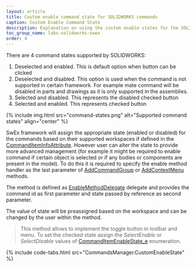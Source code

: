 ```yaml
---
layout: article
title: Custom enable command state for SOLIDWORKS commands
caption: Custom Enable Command State
description: Explanation on using the custom enable states for the SOLIDWORKS commands using SwEx framework
toc_group_name: labs-solidworks-swex
order: 4
---
```

There are 4 command states supported by SOLIDWORKS:

1. Deselected and enabled. This is default option when button can be clicked
1. Deselected and disabled. This option is used when the command is not supported in certain framework. For example mate command will be disabled in parts and drawings as it is only supported in the assemblies.
1. Selected and disabled. This represents the disabled checked button
1. Selected and enabled. This represents checked button

{% include img.html src="command-states.png" alt="Supported command states" align="center" %}

SwEx framework will assign the appropriate state (enabled or disabled) for the commands based on their supported workspaces if defined in the [CommandItemInfoAttribute](https://docs.codestack.net/swex/add-in/html/T_CodeStack_SwEx_AddIn_Attributes_CommandItemInfoAttribute.htm). However user can alter the state to provide more advanced management (for example it might be required to enable command if certain object is selected or if any bodies or components are present in the model). To do this it is required to specify the enable method handler as the last parameter of [AddCommandGroup](https://docs.codestack.net/swex/add-in/html/M_CodeStack_SwEx_AddIn_SwAddInEx_AddCommandGroup__1.htm) or [AddContextMenu](https://docs.codestack.net/swex/add-in/html/M_CodeStack_SwEx_AddIn_SwAddInEx_AddContextMenu__1.htm) methods.

The method is defined as [EnableMethodDelegate](https://docs.codestack.net/swex/add-in/html/T_CodeStack_SwEx_AddIn_EnableMethodDelegate_1.htm) delegate and provides the command id as first parameter and state passed by reference as second parameter.

The value of state will be preassigned based on the workspace and can be changed by the user within the method.

> This method allows to implement the toggle button in toolbar and menu. To set the checked state assign the *SelectEnable* or *SelectDisable* values of [CommandItemEnableState_e](https://docs.codestack.net/swex/add-in/html/T_CodeStack_SwEx_AddIn_Enums_CommandItemEnableState_e.htm) enumeration.

{% include code-tabs.html src="CommandsManager.CustomEnableState" %}